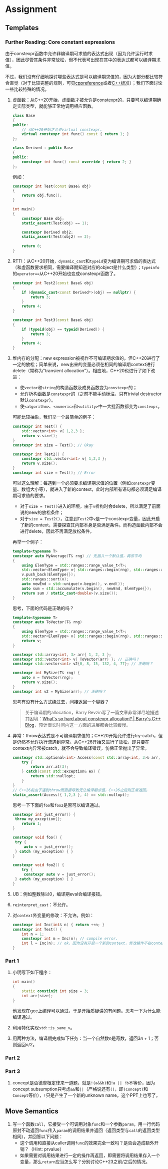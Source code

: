 # Assignment

## Templates

### Further Reading: Core constant expressions

由于constexpr函数中允许非编译期可求值的表达式出现（因为允许运行时求值），因此尽管其条件非常放松，但不代表可出现在其中的表达式都可以编译期求值。

不过，我们没有仔细地探讨哪些表达式是可以编译期求值的，因为大部分都比较符合直觉（对于比较完整的规则，可见[cppreference](https://en.cppreference.com/w/cpp/language/constant_expression)或者[C++标准](https://eel.is/c++draft/expr.const#10)）；我们下面讨论一些比较特殊的情况。

1. 虚函数：从C++20开始，虚函数才被允许是constexpr的，只要可以编译期确定实际类型，就能够正常地调用相应函数。

   ```c++
   class Base
   {
   public:
       // 从C++20开始才允许virtual constexpr。
       virtual constexpr int func() const { return 1; }
   };
   
   class Derived : public Base
   {
   public:
       constexpr int func() const override { return 2; }
   };
   ```

   例如：

   ```c++
   constexpr int Test(const Base& obj)
   {
       return obj.func();
   }
   
   int main()
   {
       constexpr Base obj;
       static_assert(Test(obj) == 1);
   
       constexpr Derived obj2;
       static_assert(Test(obj2) == 2);
       
       return 0;
   }
   ```

2. RTTI：从C++20开始，`dynamic_cast`和`typeid`变为编译期可求值的表达式（和虚函数要求相同，需要编译期知道对应的object是什么类型）；`typeinfo`的`operator==`从C++20开始也变成constexpr函数了。

   ```c++
   constexpr int Test2(const Base& obj)
   {
       if (dynamic_cast<const Derived*>(obj) == nullptr) {
           return 3;
       }
       return 4;
   }
   
   constexpr int Test3(const Base& obj)
   {
       if (typeid(obj) == typeid(Derived)) {
           return 3;
       }
       return 4;
   }
   ```

3. 堆内存的分配：new expression被视作不可编译期求值的，但C++20进行了一定的放松；简单来说，new出来的变量必须在相同的编译期context进行delete（常称为"transient allocation"）。相应地，C++20也进行了如下改进：

   + 使`vector`和`string`的构造函数及成员函数变为`constexpr`的；
   + 允许析构函数是`constexpr`的（之前不能手动标注，只有trivial destructor默认`constexpr`）。
   + 使`<algorithm>`、`<numeric>`和`<utility>`中一大批函数都变为`constexpr`。

   可能比较抽象，我们举一个最简单的例子：

   ```c++
   constexpr int Test() {
       std::vector<int> v{ 1,2,3 };
       return v.size();
   }
   constexpr int size = Test(); // Okay
   
   constexpr int Test2() {
       constexpr std::vector<int> v{ 1,2,3 };
       return v.size();
   }
   constexpr int size = Test(); // Error
   ```

   可以这么理解：每遇到一个必须要求编译期求值的位置（例如`constexpr`变量、数组大小等），就进入了新的context，此时内部所有语句都必须满足编译期可求值的要求。

   + 对于`size = Test()`进入的环境，由于`v`析构时会delete，所以满足了前面说的new的放松条件；
   + 对于`size = Test2()`，注意到`Test2`中`v`是一个constexpr变量，因此开启了新的context，需要探查其内部本身是否满足条件。而构造函数内部不会进行delete，因此不再满足放松条件，

   再举一个例子：

   ```c++
   template<typename T>
   constexpr auto MyAverage(T& rng) // 先插入一个默认值，再求平均
   {
       using ElemType = std::ranges::range_value_t<T>;
       std::vector<ElemType> v{ std::ranges::begin(rng), std::ranges::end(rng) };
       v.push_back(ElemType{});
       std::ranges::sort(v);
       auto newEnd = std::unique(v.begin(), v.end());
       auto sum = std::accumulate(v.begin(), newEnd, ElemType{});
       return sum / static_cast<double>(v.size());
   }
   ```

   思考，下面的代码是正确的吗？

   ```c++
   template<typename T>
   constexpr auto ToVector(T& rng)
   {
       using ElemType = std::ranges::range_value_t<T>;
       std::vector<ElemType> v{ std::ranges::begin(rng), std::ranges::end(rng) };
       return v;
   }
   
   constexpr std::array<int, 3> arr{ 1, 2, 3 };
   constexpr std::vector<int> v{ ToVector(arr) }; // 正确吗？
   constexpr std::vector<int> v2{0, 8, 15, 132, 4, 77}; // 正确吗？
   
   constexpr int MySize(T& rng) {
       auto v = ToVector(rng);
       return v.size();
   }
   constexpr int v2 = MySize(arr); // 正确吗？
   ```

   思考有没有什么方式绕过去，间接返回一个容器？

   > 关于编译期的allocation，Barry Revzin写了一篇文章非常详尽地描述其困境：[What's so hard about constexpr allocation? | Barry's C++ Blog](https://brevzin.github.io/c++/2024/07/24/constexpr-alloc/)，预计很长时间内这一方面的进展都会比较缓慢。

4. 异常：throw表达式是不可编译期求值的；C++20开始允许进行try-catch，但是仍然不允许执行流遇到异常。从C++26开始又进行了放松，即只要在context内异常被catch，就不会导致编译错误，仿佛正常抛出了异常。

   ```c++
   constexpr std::optional<int> Access(const std::array<int, 3>& arr, int idx) {
       try {
           return arr.at(3);
       } catch(const std::exception& ex) {
           return std::nullopt;
       }
   }
   // C++26前由于遇到throw而直接导致无法编译期求值，C++26之后则正常返回。
   static_assert(Access({ 1,2,3 }, 4) == std::nullopt);
   ```

   思考一下下面的`foo`和`foo2`是否可以编译通过。

   ```c++
   constexpr int just_error() { 
   	throw my_exception{};
       return 1;
   }
   
   constexpr void foo() {
   	try {
   		auto v = just_error();
   	} catch (my_exception) { }
   }
   
   constexpr void foo2() {
       try {
   		constexpr auto v = just_error();
   	} catch (my_exception) { }
   }
   ```

5. UB：例如整数除以0，编译期eval会编译报错。

6. `reinterpret_cast`：不允许。

7. 对`context`外变量的修改：不允许。例如：

   ```c++
   constexpr int Inc(int& n) { return ++n; }
   constexpr int Test() {
       int n = 1;
       constexpr int m = Inc(n); // compile error.
       int l = Inc(n); // ok，因为没有开启一个新的context，修改操作不在context外。
   }
   ```

### Part 1

1. 小明写下如下程序：

   ```c++
   int main()
   {
       static constinit int size = 3;
       int arr[size];
   }
   ```

   他发现在gcc上编译可以通过，于是开始质疑讲的有问题。思考一下为什么能编译通过。

2. 利用特化实现`std::is_same_v`。

3. 用两种方法，编译期完成如下任务：当一个自然数$n$是奇数，返回$3n+1$；否则返回$n/2$。

### Part 2



### Part 3

1. concept是否德摩根定律来一道题，就是`!(a&&b)`和`!a || !b`不等价，因为concept subsumption只考虑`&&`和`||`（严格说还有`()`，即`(Concept)`和`Concept`等价），`!`只是产生了一个新的unknown name。这个PPT上也写了。

## Move Semantics

1. 写一个函数`call`，它接受一个可调用对象`func`和一个参数`param`，用一行代码原封不动返回`func`传入`param`的调用结果并返回（返回类型与`call`的返回类型相同），并回答以下问题：
   + 这个调用和直接从caller调用`func`的效果完全一致吗？是否会造成额外开销？（Hint: prvalue）
   + 如果需要对调用结果进行一定的操作再返回，即需要将调用结果存入一个变量，那么`return`应当怎么写？分别讨论C++23之前/之后的情况。